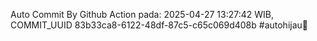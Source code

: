 Auto Commit By Github Action pada: 2025-04-27 13:27:42 WIB, COMMIT_UUID 83b33ca8-6122-48df-87c5-c65c069d408b #autohijau🗿
